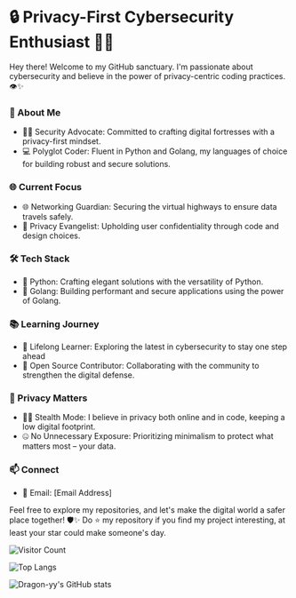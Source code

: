 

# 🔒 Privacy-First Cybersecurity Enthusiast 👨‍💻

Hey there! Welcome to my GitHub sanctuary. I'm passionate about cybersecurity and believe in the power of privacy-centric coding practices. 👁️✨

### 🚀 About Me

- 🕵️‍♂️ Security Advocate: Committed to crafting digital fortresses with a privacy-first mindset.
- 💻 Polyglot Coder: Fluent in Python and Golang, my languages of choice for building robust and secure solutions.

### 🌐 Current Focus

- 🌐 Networking Guardian: Securing the virtual highways to ensure data travels safely.
- 🔐 Privacy Evangelist: Upholding user confidentiality through code and design choices.

### 🛠️ Tech Stack

- 🐍 Python: Crafting elegant solutions with the versatility of Python.
- 🚀 Golang: Building performant and secure applications using the power of Golang.

### 📚 Learning Journey

- 🧠 Lifelong Learner: Exploring the latest in cybersecurity to stay one step ahead
- 🌱 Open Source Contributor: Collaborating with the community to strengthen the digital defense.

### 🤫 Privacy Matters

- 🕵️‍♂️ Stealth Mode: I believe in privacy both online and in code, keeping a low digital footprint.
- 🤐 No Unnecessary Exposure: Prioritizing minimalism to protect what matters most – your data.

### 📫 Connect

- 📧 Email: [Email Address]

Feel free to explore my repositories, and let's make the digital world a safer place together! 🛡️✨
Do ⭐ my repository if you find my project interesting, at least your star could make someone's day.

![Visitor Count](https://profile-counter.glitch.me/Dragon-yy/count.svg)

![Top Langs](https://github-readme-stats.vercel.app/api/top-langs/?username=Dragon-yy&hide_progress=true)

![Dragon-yy's GitHub stats](https://github-readme-stats.vercel.app/api?username=Dragon-yy&show_icons=true&theme=cobalt)
